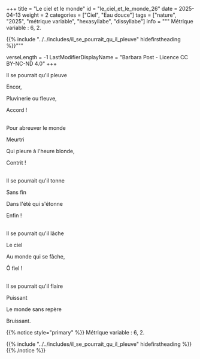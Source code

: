 +++
title = "Le ciel et le monde"
id = "le_ciel_et_le_monde_26"
date = 2025-04-13
weight = 2
categories = ["Ciel", "Eau douce"]
tags = ["nature", "2025", "métrique variable", "hexasyllabe", "dissyllabe"]
info = """
Métrique variable : 6, 2.

{{% include "../../includes/il_se_pourrait_qu_il_pleuve" hidefirstheading %}}"""

verseLength = -1
LastModifierDisplayName = "Barbara Post - Licence CC BY-NC-ND 4.0"
+++

Il se pourrait qu'il pleuve

Encor,

Pluvinerie ou fleuve,

Accord !

 \
Pour abreuver le monde

Meurtri

Qui pleure à l'heure blonde,

Contrit !

 \
Il se pourrait qu'il tonne

Sans fin

Dans l'été qui s'étonne

Enfin !

 \
Il se pourrait qu'il lâche

Le ciel

Au monde qui se fâche,

Ô fiel !

 \
Il se pourrait qu'il flaire

Puissant

Le monde sans repère

Bruissant.

{{% notice style="primary" %}}
Métrique variable : 6, 2.

{{% include "../../includes/il_se_pourrait_qu_il_pleuve" hidefirstheading %}}
{{% /notice %}}
